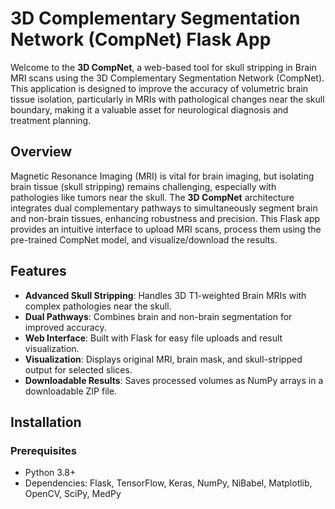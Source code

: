 # 3D Complementary Segmentation Network (CompNet) Flask App

Welcome to the **3D CompNet**, a web-based tool for skull stripping in Brain MRI scans using the 3D Complementary Segmentation Network (CompNet). This application is designed to improve the accuracy of volumetric brain tissue isolation, particularly in MRIs with pathological changes near the skull boundary, making it a valuable asset for neurological diagnosis and treatment planning.

## Overview

Magnetic Resonance Imaging (MRI) is vital for brain imaging, but isolating brain tissue (skull stripping) remains challenging, especially with pathologies like tumors near the skull. The **3D CompNet** architecture integrates dual complementary pathways to simultaneously segment brain and non-brain tissues, enhancing robustness and precision. This Flask app provides an intuitive interface to upload MRI scans, process them using the pre-trained CompNet model, and visualize/download the results.

## Features

- **Advanced Skull Stripping**: Handles 3D T1-weighted Brain MRIs with complex pathologies near the skull.
- **Dual Pathways**: Combines brain and non-brain segmentation for improved accuracy.
- **Web Interface**: Built with Flask for easy file uploads and result visualization.
- **Visualization**: Displays original MRI, brain mask, and skull-stripped output for selected slices.
- **Downloadable Results**: Saves processed volumes as NumPy arrays in a downloadable ZIP file.

## Installation

### Prerequisites
- Python 3.8+
- Dependencies: Flask, TensorFlow, Keras, NumPy, NiBabel, Matplotlib, OpenCV, SciPy, MedPy
